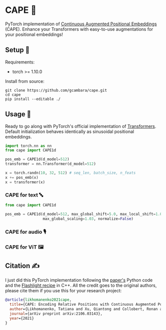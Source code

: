 # CAPE 🌴
PyTorch implementation of [Continuous Augmented Positional Embeddings](https://arxiv.org/abs/2106.03143) (CAPE). Enhance your Transformers with easy-to-use augmentations for your positional embeddings! 

## Setup 🔧
Requirements:
* torch >= 1.10.0

Install from source:
```
git clone https://github.com/gcambara/cape.git
cd cape
pip install --editable ./
```

## Usage 📖
Ready to go along with PyTorch's official implementation of [Transformers](https://pytorch.org/docs/stable/generated/torch.nn.Transformer.html). Default initialization behaves identically as sinusoidal positional embeddings.

```python
import torch.nn as nn
from cape import CAPE1d

pos_emb = CAPE1d(d_model=512)
transformer = nn.Transformer(d_model=512)

x = torch.randn(10, 32, 512) # seq_len, batch_size, n_feats
x += pos_emb(x)
x = transformer(x)
```

### CAPE for text 🔤
```python
from cape import CAPE1d

pos_emb = CAPE1d(d_model=512, max_global_shift=5.0, max_local_shift=1.0.
                 max_global_scaling=1.03, normalize=False)
```


### CAPE for audio 🎙️

### CAPE for ViT 🖼️

## Citation ✍️
I just did this PyTorch implementation following the [paper's](https://arxiv.org/abs/2106.03143) Python code and the [Flashlight recipe](https://github.com/flashlight/flashlight/blob/cape/cape/plugin/ctc_str3_tl_main_sinpos_trick_dp01_gl60s_nopad.cpp) in C++. All the credit goes to the original authors, please cite them if you use this for your research project:
``` bibtex
@article{likhomanenko2021cape,
  title={CAPE: Encoding Relative Positions with Continuous Augmented Positional Embeddings},
  author={Likhomanenko, Tatiana and Xu, Qiantong and Collobert, Ronan and Synnaeve, Gabriel and Rogozhnikov, Alex},
  journal={arXiv preprint arXiv:2106.03143},
  year={2021}
}
```
